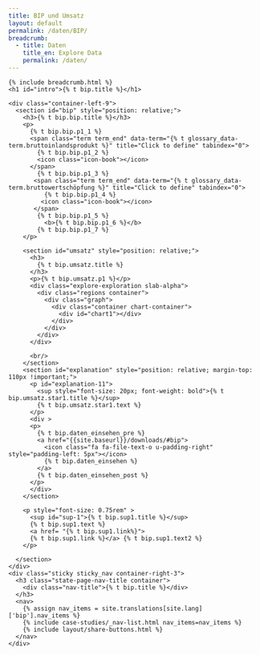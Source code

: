 ```yaml
---
title: BIP und Umsatz
layout: default
permalink: /daten/BIP/
breadcrumb:
  - title: Daten
    title_en: Explore Data
    permalink: /daten/
---
```


<link rel="stylesheet" type="text/css" href="{{ site.baseurl_root }}/css/slick-theme.css"/>
<link rel="stylesheet" type="text/css" href="//cdn.jsdelivr.net/jquery.slick/1.6.0/slick.css"/>

<main class="container-page-wrapper layout-state-pages">
  <section class="container" style="position: relative;">

    {% include breadcrumb.html %}
    <h1 id="intro">{% t bip.title %}</h1>

    <div class="container-left-9">
      <section id="bip" style="position: relative;">
        <h3>{% t bip.bip.title %}</h3>
        <p>
          {% t bip.bip.p1_1 %}
          <span class="term term_end" data-term="{% t glossary_data-term.bruttoinlandsprodukt %}" title="Click to define" tabindex="0">
            {% t bip.bip.p1_2 %}
            <icon class="icon-book"></icon>
          </span>
            {% t bip.bip.p1_3 %}
           <span class="term term_end" data-term="{% t glossary_data-term.bruttowertschöpfung %}" title="Click to define" tabindex="0">
              {% t bip.bip.p1_4 %}
             <icon class="icon-book"></icon>
           </span>
            {% t bip.bip.p1_5 %}
              <b>{% t bip.bip.p1_6 %}</b>
            {% t bip.bip.p1_7 %}
        </p>

        <section id="umsatz" style="position: relative;">
          <h3>
            {% t bip.umsatz.title %}
          </h3>
          <p>{% t bip.umsatz.p1 %}</p>
          <div class="explore-exploration slab-alpha">
            <div class="regions container">
              <div class="graph">
                <div class="container chart-container">
                  <div id="chart1"></div>
                </div>
              </div>
            </div>
          </div>

          <br/>
        </section>
        <section id="explanation" style="position: relative; margin-top: 110px !important;">
          <p id="explanation-11">
            <sup style="font-size: 20px; font-weight: bold">{% t bip.umsatz.star1.title %}</sup>
            {% t bip.umsatz.star1.text %}
          </p>
          <div >
          <p>
            {% t bip.daten_einsehen_pre %}
            <a href="{{site.baseurl}}/downloads/#bip">
              <icon class="fa fa-file-text-o u-padding-right" style="padding-left: 5px"></icon>
              {% t bip.daten_einsehen %}
            </a>
            {% t bip.daten_einsehen_post %}
          </p>
          </div>
        </section>

        <p style="font-size: 0.75rem" >
          <sup id="sup-1">{% t bip.sup1.title %}</sup>
          {% t bip.sup1.text %}
          <a href= "{% t bip.sup1.link%}">
          {% t bip.sup1.link %}</a> {% t bip.sup1.text2 %}
        </p>

      </section>
    </div>
    <div class="sticky sticky_nav container-right-3">
      <h3 class="state-page-nav-title container">
        <div class="nav-title">{% t bip.title %}</div>
      </h3>
      <nav>
        {% assign nav_items = site.translations[site.lang]['bip'].nav_items %}
        {% include case-studies/_nav-list.html nav_items=nav_items %}
        {% include layout/share-buttons.html %}
      </nav>
    </div>
  </section>
</main>

<script src="https://ajax.googleapis.com/ajax/libs/jquery/1.12.4/jquery.min.js"></script>
<script type="text/javascript" src="//cdn.jsdelivr.net/jquery.slick/1.6.0/slick.min.js"></script>
<script type="text/javascript" src="{{ site.baseurl_root }}/js/lib/static.min.js" charset="utf-8"></script>
<script type="text/javascript" src="//cdn.jsdelivr.net/jquery.slick/1.6.0/slick.min.js"></script>
<script type="text/javascript" src="{{ site.baseurl_root }}/js/lib/static.min.js" charset="utf-8"></script>
<script type="text/javascript" src="https://cdnjs.cloudflare.com/ajax/libs/jqPlot/1.0.8/jquery.jqplot.min.js"></script>
<link rel="stylesheet" type="text/css" href="https://cdnjs.cloudflare.com/ajax/libs/jqPlot/1.0.8/jquery.jqplot.min.css"/>
<script type="text/javascript" src="https://cdnjs.cloudflare.com/ajax/libs/jqPlot/1.0.8/plugins/jqplot.barRenderer.min.js"></script>
<script type="text/javascript" src="https://cdnjs.cloudflare.com/ajax/libs/jqPlot/1.0.8/plugins/jqplot.pieRenderer.min.js"></script>
<script type="text/javascript" src="https://cdnjs.cloudflare.com/ajax/libs/jqPlot/1.0.8/plugins/jqplot.categoryAxisRenderer.min.js"></script>
<script type="text/javascript" src="https://cdnjs.cloudflare.com/ajax/libs/jqPlot/1.0.8/plugins/jqplot.pointLabels.min.js"></script>

<script type="text/javascript" src="{{ site.baseurl_root }}/js/pages/barGraph.js" charset="utf-8"></script>
<script type="text/javascript" src="{{ site.baseurl_root }}/js/lib/explore.min.js" charset="utf-8"></script>
